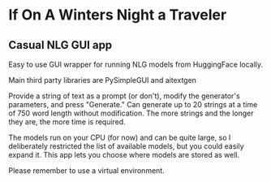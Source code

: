 # If On A Winters Night a Traveler

## Casual NLG GUI app

Easy to use GUI wrapper for running NLG models from HuggingFace locally. 

Main third party libraries are PySimpleGUI and
aitextgen

Provide a string of text as a prompt (or don't), modify the generator's parameters, and press "Generate." Can generate up to 20 strings at a time of 750 word length without modification. The more strings and the longer they are, the more time is required.

The models run on your CPU (for now) and can be quite large, so I deliberately restricted the list of available models, but you could easily expand it. This app lets you choose where models are stored as well.

Please remember to use a virtual environment. 
